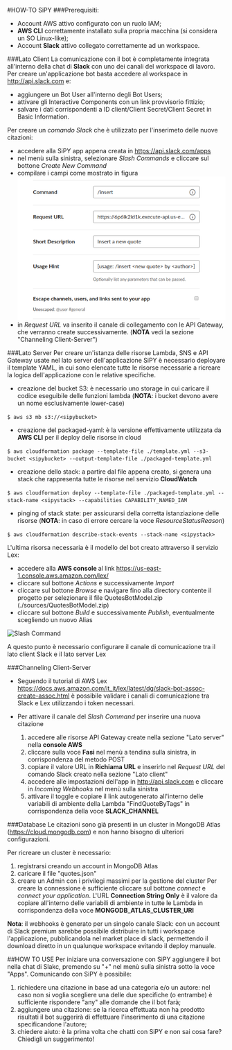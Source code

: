 #HOW-TO SiPY
###Prerequisiti:
- Account AWS attivo configurato con un ruolo IAM;
- <b>AWS CLI</b> correttamente installato sulla propria macchina (si considera un SO Linux-like);
- Account <b>Slack</b> attivo collegato correttamente ad un workspace.

###Lato Client
La comunicazione con il bot è completamente integrata all'interno della chat di <b>Slack</b> con uno dei canali del workspace di lavoro.
Per creare un'applicazione bot basta accedere al workspace in http://api.slack.com e:
- aggiungere un Bot User all'interno degli Bot Users;
- attivare gli Interactive Components con un link provvisorio fittizio;
- salvare i dati corrispondenti a ID client/Client Secret/Client Secret in Basic Information.

Per creare un <em>comando Slack</em> che è utilizzato per l'inserimeto delle nuove citazioni:
- accedere alla SiPY app appena creata in https://api.slack.com/apps 
- nel menù sulla sinistra, selezionare <em>Slash Commands</em> e cliccare sul bottone <em>Create New Command</em>
- compilare i campi come mostrato in figura ![Slash Command](imgs/SlashCommand.png)
- in <em>Request URL</em> va inserito il canale di collegamento con le API Gateway, che verranno create successivamente. (<b>NOTA</b> vedi la sezione "Channeling Client-Server")
            

###Lato Server
Per creare un'istanza delle risorse Lambda, SNS e API Gateway usate nel lato server dell'applicazione SiPY è necessario deployare il template YAML, 
in cui sono elencate tutte le risorse necessarie a ricreare la logica dell'applicazione con le relative specifiche.

- creazione del bucket S3: è necessario uno storage in cui caricare il codice eseguibile delle funzioni lambda 
    (<b>NOTA</b>: i bucket devono avere un nome esclusivamente lower-case)

```$ aws s3 mb s3://<sipybucket> ``` 

- creazione del packaged-yaml: è la versione effettivamente utilizzata da <b>AWS CLI</b> per il deploy delle risorse in cloud 

```$ aws cloudformation package --template-file ./template.yml --s3-bucket <sipybucket> --output-template-file ./packaged-template.yml```

- creazione dello stack: a partire dal file appena creato, si genera una stack che rappresenta tutte le risorse nel servizio <b>CloudWatch</b>

```$ aws cloudformation deploy --template-file ./packaged-template.yml --stack-name <sipystack> --capabilities CAPABILITY_NAMED_IAM```

- pinging of stack state: per assicurarsi della corretta istanziazione delle risorse 
    (<b>NOTA</b>: in caso di errore cercare la voce <em>ResourceStatusReason</em>)
    
```$ aws cloudformation describe-stack-events --stack-name <sipystack>```

L'ultima risorsa necessaria è il modello del bot creato attraverso il servizio Lex:

- accedere alla <b>AWS console </b> al link https://us-east-1.console.aws.amazon.com/lex/
- cliccare sul bottone <em>Actions</em> e successivamente <em>Import</em>
- cliccare sul bottone <em>Browse</em> e navigare fino alla directory contente il progetto per selezionare il file QuotesBotModel.zip (./sources/QuotesBotModel.zip)
- cliccare sul bottone <em>Build</em> e successivamente <em>Publish</em>, eventualmente scegliendo un nuovo Alias

![Slash Command](imgs/BotLex.png)

A questo punto è necessario configurare  il canale di comunicazione tra il lato client Slack e il lato server Lex
 

###Channeling Client-Server
- Seguendo il tutorial di AWS Lex https://docs.aws.amazon.com/it_it/lex/latest/dg/slack-bot-assoc-create-assoc.html è possibile validare i canali di comunicazione tra Slack e Lex utilizzando i token necessari.

- Per attivare il canale del <em>Slash Command</em> per inserire una nuova citazione
    1.  accedere alle risorse API Gateway create nella sezione "Lato server" nella <b>console AWS</b>
    2.  cliccare sulla voce <b>Fasi</b> nel menù a tendina sulla sinistra, in corrispondenza del metodo POST 
    3.  copiare il valore URL in <b>Richiama URL</b> e inserirlo nel <em>Request URL</em> del comando Slack creato nella sezione "Lato client"
    4.  accedere alle impostazioni dell'app in http://api.slack.com e cliccare in <em>Incoming Webhooks</em> nel menù sulla sinistra
    5.  attivare il toggle e copiare il link autogenerato all'interno delle variabili di ambiente della Lambda "FindQuoteByTags" in corrispondenza della voce <b>SLACK_CHANNEL</b> 
  
###Database
Le citazioni sono già presenti in un cluster in MongoDB Atlas (https://cloud.mongodb.com) e non hanno bisogno di ulteriori configurazioni. 

Per ricreare un cluster è necessario:
   1.  registrarsi creando un account in MongoDB Atlas
   2.  caricare il file "quotes.json"
   3.  creare un Admin con i privilegi massimi per la gestione del cluster
Per creare la connessione è sufficiente cliccare sul bottone <em>connect</em> e <em>connect your application</em>.
L'URL <b>Connection String Only</b> è il valore da copiare all'interno delle variabili di ambiente in tutte le Lambda in corrispondenza della voce <b>MONGODB_ATLAS_CLUSTER_URI</b> 

<b>Nota</b>: il webhooks è generato per un singolo canale Slack: con un account di Slack premium sarebbe possibile distribuire in tutti i workspace l'applicazione, pubblicandola nel market place di slack, permettendo il download diretto in un qualunque workspace evitando il deploy manuale.


##HOW TO USE
Per iniziare una conversazione con SiPY aggiungere il bot nella chat di Slakc, premendo su "+" nel menù sulla sinistra sotto la voce "Apps". 
Comunicando con SiPY è possibile:
1.  richiedere una citazione in base ad una categoria e/o un autore: nel caso non si voglia scegliere una delle due specifiche (o entrambe) è sufficiente rispondere "any" alle domande che il bot farà;
2.  aggiungere una citazione: se la ricerca effettuata non ha prodotto risultati il bot suggerirà di effettuare l'inserimento di una citazione specificandone l'autore;
3.  chiedere aiuto: è la prima volta che chatti con SiPY e non sai cosa fare? Chiedigli un suggerimento!
